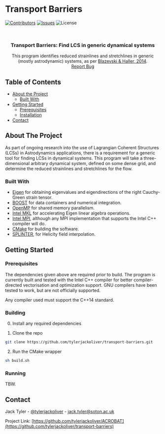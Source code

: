 # Transport Barriers

[![Contributors][contributors-shield]][contributors-url]
[![Issues](https://img.shields.io/github/issues/tylerjackoliver/transport-barriers)](https://github.com/tylerjackoliver/transport-barriers/issues)
![License](https://img.shields.io/github/license/tylerjackoliver/transport-barriers)


<!-- PROJECT LOGO -->
<br />
<p align="center">
  <h3 align="center">Transport Barriers: Find LCS in generic dynamical systems</h3>

  <p align="center">
    This program identifies reduced strainlines and stretchlines in generic (mostly astrodynamic) systems, as per <a href="https://doi.org/10.1016/j.physd.2014.01.007">Blazevski & Haller, 2014</a>.
    <br />
    <a href="https://github.com/tylerjackoliver/transport-barriers/issues">Report Bug</a>
  </p>
</p>



<!-- TABLE OF CONTENTS -->
## Table of Contents

* [About the Project](#about-the-project)
  * [Built With](#built-with)
* [Getting Started](#getting-started)
  * [Prerequisites](#prerequisites)
  * [Installation](#building)
* [Contact](#contact)



<!-- ABOUT THE PROJECT -->
## About The Project

As part of ongoing research into the use of Lagrangian Coherent Structures (LCSs) in Astrodynamics applications, there is a requirement for a generic tool for finding LCSs in dynamical systems. This program will take a three-dimensional arbitrary dynamical system, defined on some dense grid, and determine the reduced strainlines and stretchlines for the flow.

### Built With

* [Eigen](http://eigen.tuxfamily.org/index.php?title=Main_Page) for obtaining eigenvalues and eigendirections of the right Cauchy-Green strain tensor.
* [BOOST](https://www.boost.org/) for data containers and numerical integration.
* [OpenMP](https://www.openmp.org/) for shared memory parallelism.
* [Intel MKL](https://software.intel.com/content/www/us/en/develop/tools/math-kernel-library.html) for accelerating Eigen linear algebra operations.
* [Intel MPI](https://software.intel.com/content/www/us/en/develop/tools/mpi-library.html), although any MPI implementation that supports the Intel C++ compiler will do.
* [CMake](https://cmake.org/) for building the software.
* [SPLINTER](https://github.com/bgrimstad/splinter), for Helicity field interpolation.

<!-- GETTING STARTED -->
## Getting Started

### Prerequisites

The dependencies given above are required prior to build. The program is currently built and tested with the Intel C++ compiler for better compiler-directed vectorisation and optimization support. GNU compilers have been tested to work, but are not officially supported.

Any compiler used must support the C++14 standard.
### Building

0. Install any required dependencies

1. Clone the repo
```sh
git clone https://github.com/tylerjackoliver/transport-barriers.git
```
2. Run the CMake wrapper
```sh
sh build.sh
```

### Running
TBW.

<!-- CONTACT -->
## Contact

Jack Tyler - [@tylerjackoliver](https://twitter.com/tylerjackoliver) - jack.tyler@soton.ac.uk

Project Link: [https://github.com/tylerjackoliver/ACROBAT](https://github.com/tylerjackoliver/transport-barriers)

<!-- MARKDOWN LINKS & IMAGES -->
<!-- https://www.markdownguide.org/basic-syntax/#reference-style-links -->
[contributors-shield]: https://img.shields.io/github/contributors/tylerjackoliver/transport-barriers
[contributors-url]: https://img.shields.io/github/contributors/tylerjackoliver/transport-barriers
[issues-shield]: https://github.com/tylerjackoliver/transport-barriers/issues
[issues-url]: https://img.shields.io/github/issues/tylerjackoliver/transport-barriers
[license-shield]: ""
[license-url]: https://img.shields.io/github/license/tylerjackoliver/transport-barriers
[product-screenshot]: images/screenshot.png
